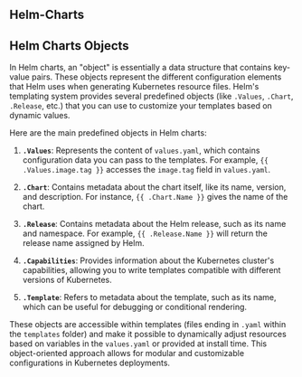Helm-Charts
-----------------
## Helm Charts Objects
In Helm charts, an "object" is essentially a data structure that contains key-value pairs. These objects represent the different configuration elements that Helm uses when generating Kubernetes resource files. Helm's templating system provides several predefined objects (like `.Values`, `.Chart`, `.Release`, etc.) that you can use to customize your templates based on dynamic values.

Here are the main predefined objects in Helm charts:

1. **`.Values`**: Represents the content of `values.yaml`, which contains configuration data you can pass to the templates. For example, `{{ .Values.image.tag }}` accesses the `image.tag` field in `values.yaml`.

2. **`.Chart`**: Contains metadata about the chart itself, like its name, version, and description. For instance, `{{ .Chart.Name }}` gives the name of the chart.

3. **`.Release`**: Contains metadata about the Helm release, such as its name and namespace. For example, `{{ .Release.Name }}` will return the release name assigned by Helm.

4. **`.Capabilities`**: Provides information about the Kubernetes cluster's capabilities, allowing you to write templates compatible with different versions of Kubernetes.

5. **`.Template`**: Refers to metadata about the template, such as its name, which can be useful for debugging or conditional rendering.

These objects are accessible within templates (files ending in `.yaml` within the `templates` folder) and make it possible to dynamically adjust resources based on variables in the `values.yaml` or provided at install time. This object-oriented approach allows for modular and customizable configurations in Kubernetes deployments.
